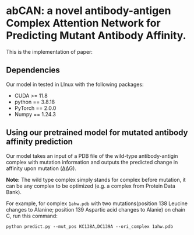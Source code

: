# abCAN: a novel antibody-antigen Complex Attention Network for Predicting Mutant Antibody Affinity.
This is the implementation of paper: 
## Dependencies
Our model in tested in LInux with the following packages:
- CUDA >= 11.8
- python == 3.8.18
- PyTorch == 2.0.0
- Numpy == 1.24.3
## Using our pretrained model for mutated antibody affinity prediction
Our model takes an input of a PDB file of the wild-type antibody-antigin complex with mutation information and outputs the predicted change in affinity upon mutation (ΔΔG).

**Note:** The wild type complex simply stands for complex before mutation, it can be any complex to be optimized (e.g. a complex from Protein Data Bank).

For example, for complex `1ahw.pdb` with two mutations(position 138 Leucine changes to Alanine; position 139 Aspartic acid changes to Alanie) on chain C, run this command:
```
python predict.py --mut_pos KC138A,DC139A --ori_complex 1ahw.pdb
